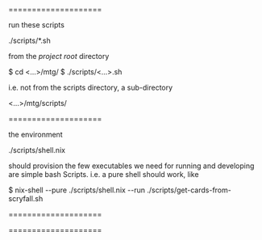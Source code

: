 ====================

run these scripts

  ./scripts/*.sh

from the *project root* directory 

  $ cd <...>/mtg/
  $ ./scripts/<...>.sh

i.e. not from the scripts directory, a sub-directory

  <...>/mtg/scripts/

====================

the environment

  ./scripts/shell.nix

should provision the few executables we need for running and developing are simple bash Scripts. i.e. a pure shell should work, like

  $ nix-shell --pure ./scripts/shell.nix --run ./scripts/get-cards-from-scryfall.sh 

====================



====================